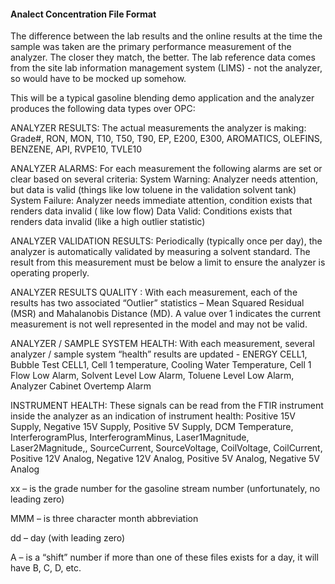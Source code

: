 #### Analect Concentration File Format

The difference between the lab results and the online results at the time the sample was taken are the primary performance measurement of the analyzer.  The closer they match, the better.   The lab reference data comes from the site lab information management system (LIMS) - not the analyzer, so would have to be mocked up somehow.


 
This will be a typical gasoline blending demo application and the analyzer produces the following data types over OPC:

ANALYZER RESULTS: The actual measurements the analyzer is making:  Grade#, RON, MON, T10, T50, T90, EP, E200, E300, AROMATICS, OLEFINS, BENZENE, API, RVPE10, TVLE10

ANALYZER ALARMS: For each measurement the following alarms are set or clear based on several criteria:
System Warning:  Analyzer needs attention, but data is valid (things like low toluene in the validation solvent tank)
System Failure: Analyzer needs immediate attention, condition exists that renders data invalid ( like low flow)
Data Valid: Conditions exists that renders data invalid (like a high outlier statistic)

ANALYZER VALIDATION RESULTS: Periodically (typically once per day), the analyzer is automatically validated by measuring a solvent standard.  The result from this measurement must be below a limit to ensure the analyzer is operating properly.

ANALYZER RESULTS QUALITY : With each measurement, each of the results has two associated “Outlier” statistics – Mean Squared Residual (MSR) and Mahalanobis Distance (MD).  A value over 1 indicates the current measurement is not well represented in the model and may not be valid. 

ANALYZER / SAMPLE SYSTEM HEALTH: With each measurement, several analyzer / sample system “health” results are updated - ENERGY CELL1, Bubble Test CELL1, Cell 1 temperature, Cooling Water Temperature, Cell 1 Flow Low Alarm, Solvent Level Low Alarm, Toluene Level Low Alarm, Analyzer Cabinet Overtemp Alarm

INSTRUMENT HEALTH:  These signals can be read from the FTIR instrument inside the analyzer as an indication of instrument health:  Positive 15V Supply, Negative 15V Supply, Positive 5V Supply, DCM Temperature, InterferogramPlus, InterferogramMinus, Laser1Magnitude, Laser2Magnitude,, SourceCurrent, SourceVoltage, CoilVoltage, CoilCurrent, Positive 12V Analog, Negative 12V Analog, Positive 5V Analog, Negative 5V Analog


xx – is the grade number for the gasoline stream number (unfortunately, no leading zero)

MMM – is three character month abbreviation

dd – day (with leading zero)

A – is a “shift” number if more than one of these files exists for a day, it will have B, C, D, etc. 
